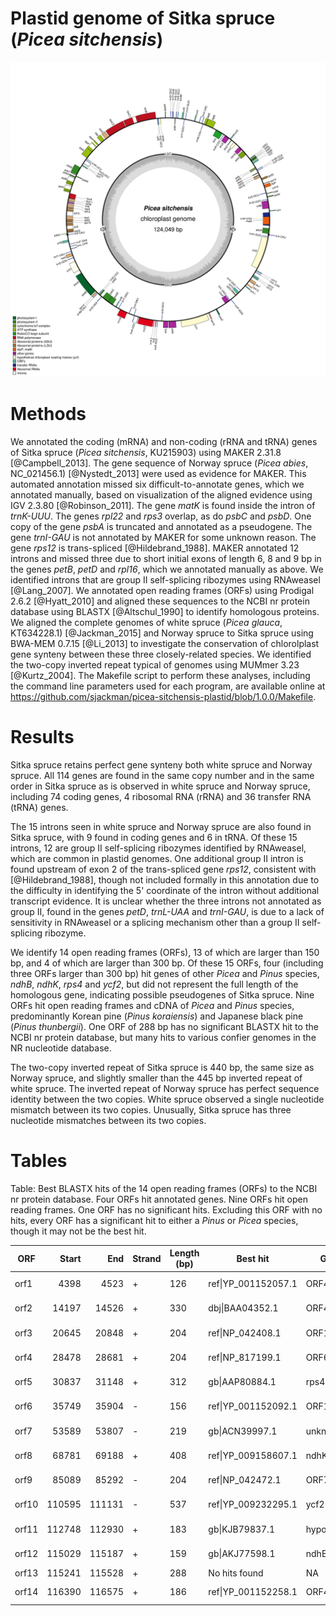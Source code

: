 # Plastid genome of Sitka spruce (*Picea sitchensis*)

![The complete plastid genome of Sitka spruce](KU215903-manual.gbf.png)

# Methods

We annotated the coding (mRNA) and non-coding (rRNA and tRNA) genes of Sitka spruce (*Picea sitchensis*, KU215903) using MAKER 2.31.8 [@Campbell_2013]. The gene sequence of Norway spruce (*Picea abies*, NC_021456.1) [@Nystedt_2013] were used as evidence for MAKER. This automated annotation missed six difficult-to-annotate genes, which we annotated manually, based on visualization of the aligned evidence using IGV 2.3.80 [@Robinson_2011]. The gene *matK* is found inside the intron of *trnK-UUU*. The genes *rpl22* and *rps3* overlap, as do *psbC* and *psbD*. One copy of the gene *psbA* is truncated and annotated as a pseudogene. The gene *trnI-GAU* is not annotated by MAKER for some unknown reason. The gene *rps12* is trans-spliced [@Hildebrand_1988]. MAKER annotated 12 introns and missed three due to short initial exons of length 6, 8 and 9 bp in the genes *petB*, *petD* and *rpl16*, which we annotated manually as above. We identified introns that are group II self-splicing ribozymes using RNAweasel [@Lang_2007]. We annotated open reading frames (ORFs) using Prodigal 2.6.2 [@Hyatt_2010] and aligned these sequences to the NCBI nr protein database using BLASTX [@Altschul_1990] to identify homologous proteins. We aligned the complete genomes of white spruce (*Picea glauca*, KT634228.1) [@Jackman_2015] and Norway spruce to Sitka spruce using BWA-MEM 0.7.15 [@Li_2013] to investigate the conservation of chlorolplast gene synteny between these three closely-related species. We identified the two-copy inverted repeat typical of genomes using MUMmer 3.23 [@Kurtz_2004]. The Makefile script to perform these analyses, including the command line parameters used for each program, are available online at <https://github.com/sjackman/picea-sitchensis-plastid/blob/1.0.0/Makefile>.

# Results

Sitka spruce retains perfect gene synteny both white spruce and Norway spruce. All 114 genes are found in the same copy number and in the same order in Sitka spruce as is observed in white spruce and Norway spruce, including 74 coding genes, 4 ribosomal RNA (rRNA) and 36 transfer RNA (tRNA) genes.

The 15 introns seen in white spruce and Norway spruce are also found in Sitka spruce, with 9 found in coding genes and 6 in tRNA. Of these 15 introns, 12 are group II self-splicing ribozymes identified by RNAweasel, which are common in plastid genomes. One additional group II intron is found upstream of exon 2 of the trans-spliced gene *rps12*, consistent with [@Hildebrand_1988], though not included formally in this annotation due to the difficulty in identifying the 5' coordinate of the intron without additional transcript evidence. It is unclear whether the three introns not annotated as group II, found in the genes *petD*, *trnL-UAA* and *trnI-GAU*, is due to a lack of sensitivity in RNAweasel or a splicing mechanism other than a group II self-splicing ribozyme.

We identify 14 open reading frames (ORFs), 13 of which are larger than 150 bp, and 4 of which are larger than 300 bp. Of these 15 ORFs, four (including three ORFs larger than 300 bp) hit genes of other *Picea* and *Pinus* species, *ndhB*, *ndhK*, *rps4* and *ycf2*, but did not represent the full length of the homologous gene, indicating possible pseudogenes of Sitka spruce. Nine ORFs hit open reading frames and cDNA of *Picea* and *Pinus* species, predominantly Korean pine (*Pinus koraiensis*) and Japanese black pine (*Pinus thunbergii*). One ORF of 288 bp has no significant BLASTX hit to the NCBI nr protein database, but many hits to various confier genomes in the NR nucleotide database.

The two-copy inverted repeat of Sitka spruce is 440 bp, the same size as Norway spruce, and slightly smaller than the 445 bp inverted repeat of white spruce. The inverted repeat of Norway spruce has perfect sequence identity between the two copies. White spruce observed a single nucleotide mismatch between its two copies. Unusually, Sitka spruce has three nucleotide mismatches between its two copies.

# Tables

Table: Best BLASTX hits of the 14 open reading frames (ORFs) to the NCBI nr protein database. Four ORFs hit annotated genes. Nine ORFs hit open reading frames. One ORF has no significant hits. Excluding this ORF with no hits, every ORF has a significant hit to either a *Pinus* or *Picea* species, though it may not be the best hit.

| ORF   | Start  | End    | Strand | Length (bp) | Best hit            | Gene         | Species                 | Score | E value |
|-------|-------:|-------:|--------|-------------|---------------------|--------------|-------------------------|------:|--------:|
| orf1  |  4398  |   4523 | +      |         126 | ref\|YP_001152057.1 | ORF41a       | Pinus koraiensis        |  79.3 | 5e-19   |
| orf2  |  14197 |  14526 | +      |         330 | dbj\|BAA04352.1     | ORF42a       | Pinus thunbergii        |  66.2 | 1e-12   |
| orf3  |  20645 |  20848 | +      |         204 | ref\|NP_042408.1    | ORF119       | Pinus thunbergii        |  36.6 | 0.47    |
| orf4  |  28478 |  28681 | +      |         204 | ref\|NP_817199.1    | ORF67e       | Pinus koraiensis        |  85.1 | 2e-20   |
| orf5  |  30837 |  31148 | +      |         312 | gb\|AAP80884.1      | rps4         | Picea smithiana         | 154   | 6e-46   |
| orf6  |  35749 |  35904 | -      |         156 | ref\|YP_001152092.1 | ORF100       | Pinus koraiensis        |  77.8 | 1e-17   |
| orf7  |  53589 |  53807 | -      |         219 | gb\|ACN39997.1      | unknown      | Picea sitchensis        |  76.3 | 7e-17   |
| orf8  |  68781 |  69188 | +      |         408 | ref\|YP_009158607.1 | ndhK         | Encephalartos lehmannii | 131   | 3e-35   |
| orf9  |  85089 |  85292 | -      |         204 | ref\|NP_042472.1    | ORF77        | Pinus thunbergii        |  78.2 | 1e-17   |
| orf10 | 110595 | 111131 | -      |         537 | ref\|YP_009232295.1 | ycf2         | Picea jezoensis         | 335   | 1e-103  |
| orf11 | 112748 | 112930 | +      |         183 | gb\|KJB79837.1      | hypothetical | Gossypium raimondii     |  49.3 | 6e-06   |
| orf12 | 115029 | 115187 | +      |         159 | gb\|AKJ77598.1      | ndhB         | Dioscorea nipponica     |  85.9 | 4e-19   |
| orf13 | 115241 | 115528 | +      |         288 | No hits found       | NA           | NA                      | NA    | NA      |
| orf14 | 116390 | 116575 | +      |         186 | ref\|YP_001152258.1 | ORF40z       | Pinus koraiensis        |  32.7 | 3.7     |

